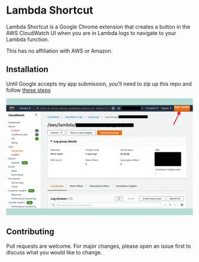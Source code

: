 # Lambda Shortcut

Lambda Shortcut is a Google Chrome extension that creates a button in the AWS CloudWatch UI when you are in Lambda logs to navigate to your Lambda function.

This has no affiliation with AWS or Amazon.

## Installation

Until Google accepts my app submission, you'll need to zip up this repo and follow [these steps](https://developer.chrome.com/docs/extensions/mv2/getstarted/)

![example](./demo.png)
## Contributing
Pull requests are welcome. For major changes, please open an issue first to discuss what you would like to change.